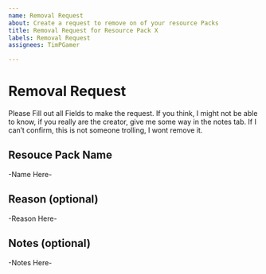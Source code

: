 ```yaml
---
name: Removal Request
about: Create a request to remove on of your resource Packs
title: Removal Request for Resource Pack X
labels: Removal Request
assignees: TimPGamer

---
```


# Removal Request

Please Fill out all Fields to make the request.
If you think, I might not be able to know, if you really are the creator, give me some way in the notes tab. If I can’t confirm, this is not someone trolling, I wont remove it.

## Resouce Pack Name

-Name Here-

## Reason (optional)

-Reason Here-

## Notes (optional)

-Notes Here-
